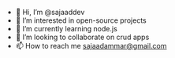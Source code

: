 - 👋 Hi, I’m @sajaaddev
- 👀 I’m interested in open-source projects
- 🌱 I’m currently learning node.js
- 💞️ I’m looking to collaborate on crud apps
- 📫 How to reach me sajaadammar@gmail.com

<!---
sajaaddev/sajaaddev is a ✨ special ✨ repository because its `README.md` (this file) appears on your GitHub profile.
You can click the Preview link to take a look at your changes.
--->
